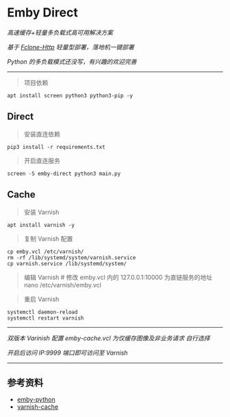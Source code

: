 # Emby Direct

*高速缓存+轻量多负载式高可用解决方案*

*基于 [Fclone-Http](https://rclone.org/commands/rclone_serve_http/) 轻量型部署，落地机一键部署*

*Python 的多负载模式还没写，有兴趣的欢迎完善*

---

> 项目依赖 

    apt install screen python3 python3-pip -y

## Direct

> 安装直连依赖 

    pip3 install -r requirements.txt

> 开启直连服务 

    screen -S emby-direct python3 main.py
    
## Cache

> 安装 Varnish 

    apt install varnish -y

> 复制 Varnish 配置 

    cp emby.vcl /etc/varnish/ 
    rm -rf /lib/systemd/system/varnish.service 
    cp varnish.service /lib/systemd/system/

> 编辑 Varnish 
    # 修改 emby.vcl 内的 127.0.0.1:10000 为直链服务的地址 
    nano /etc/varnish/emby.vcl

> 重启 Varnish 

    systemctl daemon-reload
    systemctl restart varnish

---

*双版本 Varinish 配置 emby-cache.vcl 为仅缓存图像及非业务请求 自行选择*

*开启后访问 IP:9999 端口即可访问至 Varnish*

---

## 参考资料

- [emby-python](https://github.com/666wcy/emby-python)
- [varnish-cache](https://varnish-cache.org/docs/index.html)
